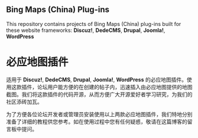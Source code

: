 ## Bing Maps (China) Plug-ins

This repository contains projects of Bing Maps (China) plug-ins built for these website frameworks: **Discuz!**, **DedeCMS**, **Drupal**, **Joomla!**, **WordPress**

# 必应地图插件

适用于 **Discuz!**, **DedeCMS**, **Drupal**, **Joomla!**, **WordPress** 的必应地图插件。使用这款插件，论坛用户能方便的在创建的帖子内，迅速插入由必应地图提供的地图截图。我们将这款插件的代码开源，从而方便广大开源爱好者学习研究，为我们的社区添砖加瓦。

为了方便各位论坛开发者或管理员安装使用以上两款必应地图插件，我们特地分别准备了详细的教程供您参考。如在使用过程中您有任何疑惑，敬请在这篇博客的留言板中提问。

